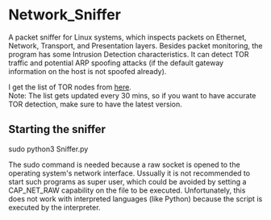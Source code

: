 # Network_Sniffer

A packet sniffer for Linux systems, which inspects packets on Ethernet, Network, Transport, and Presentation layers. Besides packet monitoring, the program has some Intrusion Detection characteristics. It can detect TOR traffic and potential ARP spoofing attacks (if the default gateway information on the host is not spoofed already).

I get the list of TOR nodes from [here](https://www.dan.me.uk/tornodes).  
Note: The list gets updated every 30 mins, so if you want to have accurate TOR detection, make sure to have the latest version. 

## Starting the sniffer
sudo python3 Sniffer.py

The sudo command is needed because a raw socket is opened to the operating system's network interface. Ussually it is not recommended to start such programs as super user, which could be avoided by setting a CAP_NET_RAW capability on the file to be executed. Unfortunately, this does not work with interpreted languages (like Python) because the script is executed by the interpreter. 
